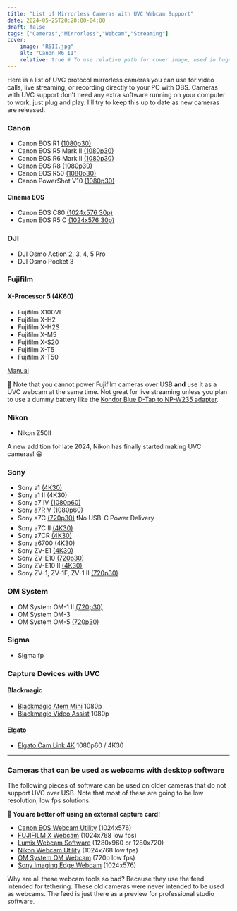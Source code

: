 ```yaml
---
title: "List of Mirrorless Cameras with UVC Webcam Support"
date: 2024-05-25T20:20:00-04:00
draft: false
tags: ["Cameras","Mirrorless","Webcam","Streaming"]
cover:
    image: "R6II.jpg"
    alt: "Canon R6 II"
    relative: true # To use relative path for cover image, used in hugo Page-bundles
---
```


Here is a list of UVC protocol mirrorless cameras you can use for video calls, live streaming, or recording directly to your PC with OBS. Cameras with UVC support don't need any extra software running on your computer to work, just plug and play. I'll try to keep this up to date as new cameras are released.

### Canon

- Canon EOS R1 [(1080p30)](https://cam.start.canon/en/C018/manual/html/UG-06_Network_0300.html)
- Canon EOS R5 Mark II [(1080p30)](https://cam.start.canon/en/C017/manual/html/UG-06_Network_0300.html)
- Canon EOS R6 Mark II [(1080p30)](https://cam.start.canon/en/C012/manual/html/UG-08_Set-up_0310.html)
- Canon EOS R8 [(1080p30)](https://cam.start.canon/en/C013/manual/html/UG-08_Set-up_0270.html)
- Canon EOS R50 [(1080p30)](https://cam.start.canon/en/C011/manual/html/UG-09_Set-up_0230.html)
- Canon PowerShot V10 [(1080p30)](https://cam.start.canon/en/C014/manual/html/UG-05_Set-up_0180.html)

#### Cinema EOS

- Canon EOS C80 [(1024x576 30p)](https://www.usa.canon.com/support/p/eos-c80)
- Canon EOS R5 C [(1024x576 30p)](https://www.usa.canon.com/support/p/eos-r5-c)

### DJI

- DJI Osmo Action 2, 3, 4, 5 Pro
- DJI Osmo Pocket 3

### Fujifilm

#### X-Processor 5 (4K60)

- Fujifilm X100VI
- Fujifilm X-H2 
- Fujifilm X-H2S
- Fujifilm X-M5
- Fujifilm X-S20
- Fujifilm X-T5
- Fujifilm X-T50

[Manual](https://fujifilm-dsc.com/en/manual/x-h2_connection/overview_usage/webcam/index.html)

📝 Note that you cannot power Fujifilm cameras over USB **and** use it as a UVC webcam at the same time. Not great for live streaming unless you plan to use a dummy battery like the [Kondor Blue D-Tap to NP-W235 adapter](https://kondorblue.com/products/d-tap-to-fuji-npw235-dummy-battery-cable).

### Nikon

- Nikon Z50II

A new addition for late 2024, Nikon has finally started making UVC cameras! 😀

### Sony

- Sony a1 [(4K30)](https://helpguide.sony.net/ilc/2420/v1/en/contents/211h_usb_streaming.html)
- Sony a1 II (4K30)
- Sony a7 IV [(1080p60)](https://helpguide.sony.net/ilc/2110/v1/en/contents/TP1000660156.html)
- Sony a7R V [(1080p60)](https://helpguide.sony.net/ilc/2230/v1/en/contents/TP1000669419.html)
- Sony a7C [(720p30)](https://helpguide.sony.net/ilc/2020/v1/en/contents/TP1000553122.html) ❗No USB-C Power Delivery
- Sony a7C II [(4K30)](https://helpguide.sony.net/ilc/2360/v1/en/contents/211h_usb_streaming.html)
- Sony a7CR [(4K30)](https://helpguide.sony.net/ilc/2370/v1/en/contents/211h_usb_streaming.html)
- Sony a6700 [(4K30)](https://helpguide.sony.net/ilc/2320/v1/en/contents/211h_usb_streaming.html)
- Sony ZV-E1 [(4K30)](https://helpguide.sony.net/ilc/2310/v1/en/contents/211h_usb_streaming.html)
- Sony ZV-E10 [(720p30)](https://helpguide.sony.net/ilc/2070/v1/en/contents/TP1000201566.html)
- Sony ZV-E10 II [(4K30)](https://helpguide.sony.net/ilc/2430/v1/en/contents/211h_usb_streaming.html)
- Sony ZV-1, ZV-1F, ZV-1 II [(720p30)](https://helpguide.sony.net/dc/2310/v1/en/contents/202h_usb_streaming.html)

### OM System

- OM System OM-1 II [(720p30)](https://learnandsupport.getolympus.com/sites/default/files/media/files/2024/01/OM-1Mk2_ENU_00.pdf)
- OM System OM-3 
- OM System OM-5 [(720p30)](https://learnandsupport.getolympus.com/sites/default/files/media/files/2022/10/OM-5_ENU_00.pdf)

### Sigma

- Sigma fp

### Capture Devices with UVC

#### Blackmagic
- [Blackmagic Atem Mini](https://www.blackmagicdesign.com/products/atemmini) 1080p
- [Blackmagic Video Assist](https://www.blackmagicdesign.com/ca/products/blackmagicvideoassist) 1080p

#### Elgato
- [Elgato Cam Link 4K](https://www.elgato.com/ca/en/p/cam-link-4k) 1080p60 / 4K30

---

### Cameras that can be used as webcams with desktop software

The following pieces of software can be used on older cameras that do not support UVC over USB. Note that most of these are going to be low resolution, low fps solutions. 

**📝 You are better off using an external capture card!**

- [Canon EOS Webcam Utility](https://www.usa.canon.com/cameras/eos-webcam-utility) (1024x576)
- [FUJIFILM X Webcam](https://fujifilm-x.com/en-ca/products/software/x-webcam/) (1024x768 low fps)
- [Lumix Webcam Software](https://www.panasonic.com/global/consumer/lumix/lumix_webcam_software.html) (1280x960 or 1280x720)
- [Nikon Webcam Utility](https://downloadcenter.nikonimglib.com/en/products/548/Webcam_Utility.html) (1024x768 low fps)
- [OM System OM Webcam](https://download.omsystem.com/pages/webcambeta/en/index.html) (720p low fps)
- [Sony Imaging Edge Webcam](https://support.d-imaging.sony.co.jp/app/webcam/en/) (1024x576)

Why are all these webcam tools so bad? Because they use the feed intended for tethering. These old cameras were never intended to be used as webcams. The feed is just there as a preview for professional studio software.
